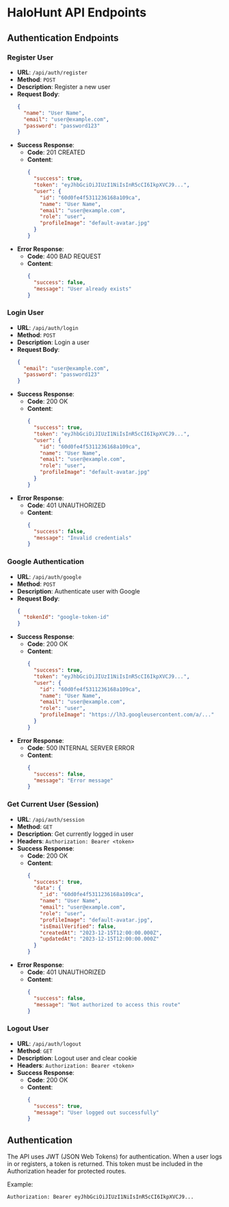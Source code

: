 # HaloHunt API Endpoints

## Authentication Endpoints

### Register User
- **URL**: `/api/auth/register`
- **Method**: `POST`
- **Description**: Register a new user
- **Request Body**:
  ```json
  {
    "name": "User Name",
    "email": "user@example.com",
    "password": "password123"
  }
  ```
- **Success Response**:
  - **Code**: 201 CREATED
  - **Content**:
    ```json
    {
      "success": true,
      "token": "eyJhbGciOiJIUzI1NiIsInR5cCI6IkpXVCJ9...",
      "user": {
        "id": "60d0fe4f5311236168a109ca",
        "name": "User Name",
        "email": "user@example.com",
        "role": "user",
        "profileImage": "default-avatar.jpg"
      }
    }
    ```
- **Error Response**:
  - **Code**: 400 BAD REQUEST
  - **Content**:
    ```json
    {
      "success": false,
      "message": "User already exists"
    }
    ```

### Login User
- **URL**: `/api/auth/login`
- **Method**: `POST`
- **Description**: Login a user
- **Request Body**:
  ```json
  {
    "email": "user@example.com",
    "password": "password123"
  }
  ```
- **Success Response**:
  - **Code**: 200 OK
  - **Content**:
    ```json
    {
      "success": true,
      "token": "eyJhbGciOiJIUzI1NiIsInR5cCI6IkpXVCJ9...",
      "user": {
        "id": "60d0fe4f5311236168a109ca",
        "name": "User Name",
        "email": "user@example.com",
        "role": "user",
        "profileImage": "default-avatar.jpg"
      }
    }
    ```
- **Error Response**:
  - **Code**: 401 UNAUTHORIZED
  - **Content**:
    ```json
    {
      "success": false,
      "message": "Invalid credentials"
    }
    ```

### Google Authentication
- **URL**: `/api/auth/google`
- **Method**: `POST`
- **Description**: Authenticate user with Google
- **Request Body**:
  ```json
  {
    "tokenId": "google-token-id"
  }
  ```
- **Success Response**:
  - **Code**: 200 OK
  - **Content**:
    ```json
    {
      "success": true,
      "token": "eyJhbGciOiJIUzI1NiIsInR5cCI6IkpXVCJ9...",
      "user": {
        "id": "60d0fe4f5311236168a109ca",
        "name": "User Name",
        "email": "user@example.com",
        "role": "user",
        "profileImage": "https://lh3.googleusercontent.com/a/..."
      }
    }
    ```
- **Error Response**:
  - **Code**: 500 INTERNAL SERVER ERROR
  - **Content**:
    ```json
    {
      "success": false,
      "message": "Error message"
    }
    ```

### Get Current User (Session)
- **URL**: `/api/auth/session`
- **Method**: `GET`
- **Description**: Get currently logged in user
- **Headers**: `Authorization: Bearer <token>`
- **Success Response**:
  - **Code**: 200 OK
  - **Content**:
    ```json
    {
      "success": true,
      "data": {
        "_id": "60d0fe4f5311236168a109ca",
        "name": "User Name",
        "email": "user@example.com",
        "role": "user",
        "profileImage": "default-avatar.jpg",
        "isEmailVerified": false,
        "createdAt": "2023-12-15T12:00:00.000Z",
        "updatedAt": "2023-12-15T12:00:00.000Z"
      }
    }
    ```
- **Error Response**:
  - **Code**: 401 UNAUTHORIZED
  - **Content**:
    ```json
    {
      "success": false,
      "message": "Not authorized to access this route"
    }
    ```

### Logout User
- **URL**: `/api/auth/logout`
- **Method**: `GET`
- **Description**: Logout user and clear cookie
- **Headers**: `Authorization: Bearer <token>`
- **Success Response**:
  - **Code**: 200 OK
  - **Content**:
    ```json
    {
      "success": true,
      "message": "User logged out successfully"
    }
    ```

## Authentication

The API uses JWT (JSON Web Tokens) for authentication. When a user logs in or registers, a token is returned. This token must be included in the Authorization header for protected routes.

Example:
```
Authorization: Bearer eyJhbGciOiJIUzI1NiIsInR5cCI6IkpXVCJ9...
```
